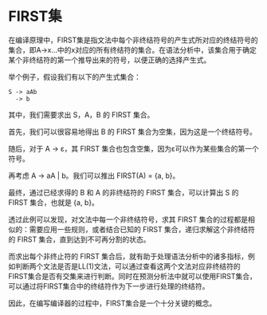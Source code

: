 # FIRST集

在编译原理中，FIRST集是指文法中每个非终结符号的产生式所对应的终结符号的集合，即A->x...中的x对应的所有终结符的集合。在语法分析中，该集合用于确定某个非终结符的第一个推导出来的符号，以便正确的选择产生式。

举个例子，假设我们有以下的产生式集合： 

    S -> aAb
      -> b
    
其中，我们需要求出 S，A，B 的 FIRST 集合。

首先，我们可以很容易地得出 B 的 FIRST 集合为空集，因为这是一个终结符号。

随后，对于 A -> ε，其 FIRST 集合也包含空集，因为ε可以作为某些集合的第一个符号。

再考虑 A -> aA | b。我们可以推出 FIRST(A) = {a, b}。

最终，通过已经求得的 B 和 A 的非终结符的 FIRST 集合，可以计算出 S 的 FIRST 集合，也就是 {a, b}。

透过此例可以发现，对文法中每一个非终结符号，求其 FIRST 集合的过程都是相似的：需要应用一些规则，或者结合已知的 FIRST 集合，递归求解这个非终结符的 FIRST 集合，直到达到不可再分割的状态。

而求出每个非终止符的 FIRST 集合后，就有助于处理语法分析中的诸多指标，例如判断两个文法是否是LL(1)文法，可以通过查看这两个文法对应非终结符的FIRST集合是否有交集来进行判断。同时在预测分析法中就可以使用FIRST集合，可以通过将FIRST集合中的终结符作为下一步进行处理的终结符。

因此，在编写编译器的过程中，FIRST集合是一个十分关键的概念。